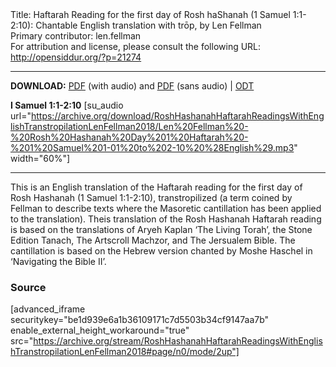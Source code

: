 <html>
<head></head>
<body>
Title: Haftarah Reading for the first day of Rosh haShanah (1 Samuel 1:1-2:10): Chantable English translation with trōp, by Len Fellman<br />
Primary contributor: len.fellman<br />
For attribution and license, please consult the following URL: <a href="http://opensiddur.org/?p=21274">http://opensiddur.org/?p=21274</a>
<p />
<hr />

<strong>DOWNLOAD:</strong> <a href="https://opensiddur.org/wp-content/uploads/2018/08/Rosh-Hashanah-Haftarah-Readings-in-English-transtropilation-with-audio-Len-Fellman-2018.pdf">PDF</a> (with audio) and <a href="https://opensiddur.org/wp-content/uploads/2018/08/Rosh-Hashanah-Haftarah-Readings-in-English-transtropilation-Len-Fellman-2018.pdf">PDF</a> (sans audio) | <a href="https://opensiddur.org/wp-content/uploads/2018/08/Rosh-Hashanah-Haftarah-Reading-Day-1-1-Samuel-1-01-to-2-10-in-English-transtropilation-Len-Fellman-2018.odt">ODT</a>

<strong>I Samuel 1:1-2:10</strong> [su_audio url="https://archive.org/download/RoshHashanahHaftarahReadingsWithEnglishTranstropilationLenFellman2018/Len%20Fellman%20-%20Rosh%20Hashanah%20Day%201%20Haftarah%20-%201%20Samuel%201-01%20to%202-10%20%28English%29.mp3" width="60%"]

<hr />

This is an English translation of the Haftarah reading for the first day of Rosh Hashanah (1 Samuel 1:1-2:10), transtropilized (a term coined by Fellman to describe texts where the Masoretic cantillation has been applied to the translation). Theis translation of the Rosh Hashanah Haftarah reading is based on the translations of Aryeh Kaplan ‘The Living Torah’, the Stone Edition Tanach, The Artscroll Machzor, and The Jersualem Bible. The cantillation is based on the Hebrew version chanted by Moshe Haschel in ‘Navigating the Bible II’.

<h3>Source</h3>

[advanced_iframe securitykey="be1d939e6a1b36109171c7d5503b34cf9147aa7b" enable_external_height_workaround="true" src="https://archive.org/stream/RoshHashanahHaftarahReadingsWithEnglishTranstropilationLenFellman2018#page/n0/mode/2up"]
</body>
</html>